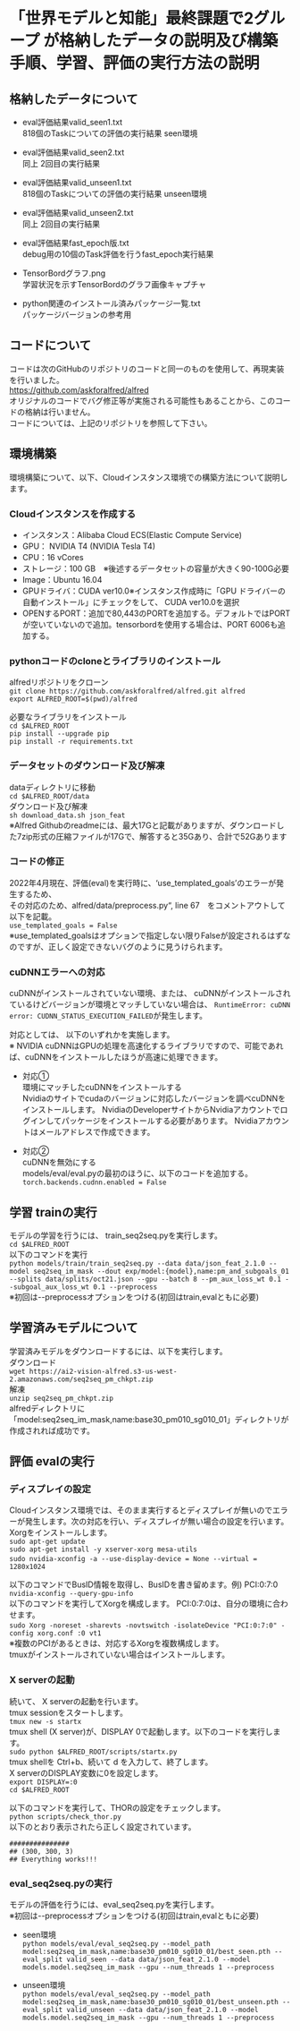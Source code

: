 # 「世界モデルと知能」最終課題で2グループ が格納したデータの説明及び構築手順、学習、評価の実行方法の説明

## 格納したデータについて
* eval評価結果valid_seen1.txt<br/>
818個のTaskについての評価の実行結果 seen環境​

* eval評価結果valid_seen2.txt<br/>
同上 2回目の実行結果​

* eval評価結果valid_unseen1.txt<br/>
818個のTaskについての評価の実行結果 unseen環境​

* eval評価結果valid_unseen2.txt<br/>
同上 2回目の実行結果​

* eval評価結果fast_epoch版.txt<br/>
debug用の10個のTask評価を行うfast_epoch実行結果​

* TensorBordグラフ.png<br/>
学習状況を示すTensorBordのグラフ画像キャプチャ​

* python関連のインストール済みパッケージ一覧.txt<br/>
パッケージバージョンの参考用

## コードについて
コードは次のGitHubのリポジトリのコードと同一のものを使用して、再現実装を行いました。<br/>
  https://github.com/askforalfred/alfred<br/>
  オリジナルのコードでバグ修正等が実施される可能性もあることから、このコードの格納は行いません。<br/>
  コードについては、上記のリポジトリを参照して下さい。

## 環境構築
環境構築について、以下、Cloudインスタンス環境での構築方法について説明します。<br/>
### Cloudインスタンスを作成する​
- インスタンス：Alibaba Cloud ECS(Elastic Compute Service)​
- GPU： NVIDIA T4 (NVIDIA Tesla T4)​
- CPU：16 vCores ​
- ストレージ：100 GB　※後述するデータセットの容量が大きく90-100G必要​
- Image：Ubuntu 16.04​
- GPUドライバ：CUDA ver10.0※インスタンス作成時に「GPU ドライバーの自動インストール」にチェックをして、 CUDA ver10.0を選択​
- OPENするPORT：追加で80,443のPORTを追加する。デフォルトではPORTが空いていないので追加。tensorbordを使用する場合は、PORT 6006も追加する。

### pythonコードのcloneとライブラリのインストール
alfredリポジトリをクローン​<br/>
```git clone https://github.com/askforalfred/alfred.git alfred​```<br/>
```export ALFRED_ROOT=$(pwd)/alfred​```<br/>

​必要なライブラリをインストール​<br/>
```cd $ALFRED_ROOT​```<br/>
```pip install --upgrade pip​```<br/>
```pip install -r requirements.txt​```<br/>

### データセットのダウンロード及び解凍
dataディレクトリに移動​<br/>
```cd $ALFRED_ROOT/data​```<br/>
ダウンロード及び解凍​<br/>
```sh download_data.sh json_feat```<br/>
※Alfred Githubのreadmeには、最大17Gと記載がありますが、ダウンロードした7zip形式の圧縮ファイルが17Gで、解答すると35Gあり、合計で52Gあります

### コードの修正
2022年4月現在、評価(eval)を実行時に、‘use_templated_goals’のエラーが発生するため、<br/>
その対応のため、alfred/data/preprocess.py“, line 67　をコメントアウトして以下を記載。​<br/>
```use_templated_goals = False```<br/>
※use_templated_goalsはオプションで指定しない限りFalseが設定されるはずなのですが、正しく設定できないバグのように見うけられます。​

### cuDNNエラーへの対応​
cuDNNがインストールされていない環境、または、 cuDNNがインストールされているけどバージョンが環境とマッチしていない場合は、 ```RuntimeError: cuDNN error: CUDNN_STATUS_EXECUTION_FAILED```が発生します。​<br/>

対応としては、 以下のいずれかを実施します。​<br/>
※ NVIDIA cuDNNはGPUの処理を高速化するライブラリですので、可能であれば、cuDNNをインストールしたほうが高速に処理できます。

- 対応①<br>
  環境にマッチしたcuDNNをインストールする​<br/>
  Nvidiaのサイトでcudaのバージョンに対応したバージョンを調べcuDNNをインストールします。 NvidiaのDeveloperサイトからNvidiaアカウントでログインしてパッケージをインストールする必要があります。 Nvidiaアカウントはメールアドレスで作成できます。​

- 対応②<br>
  cuDNNを無効にする​<br/>
  models/eval/eval.pyの最初のほうに、以下のコードを追加する。​<br/>
  ```torch.backends.cudnn.enabled = False​```<br/>

## 学習 trainの実行
モデルの学習を行うには、 train_seq2seq.pyを実行します。<br/>
```cd $ALFRED_ROOT​```<br/>
以下のコマンドを実行​<br/>
```python models/train/train_seq2seq.py --data data/json_feat_2.1.0 --model seq2seq_im_mask --dout exp/model:{model},name:pm_and_subgoals_01 --splits data/splits/oct21.json --gpu --batch 8 --pm_aux_loss_wt 0.1 --subgoal_aux_loss_wt 0.1 --preprocess​```<br/>
※初回は--preprocessオプションをつける(初回はtrain,evalともに必要)

## 学習済みモデルについて
学習済みモデルをダウンロードするには、以下を実行します。​<br>
​ダウンロード​<br/>
```wget https://ai2-vision-alfred.s3-us-west-2.amazonaws.com/seq2seq_pm_chkpt.zip​```<br/>
解凍​<br/>
```unzip seq2seq_pm_chkpt.zip​```<br/>
alfredディレクトリに「model:seq2seq_im_mask,name:base30_pm010_sg010_01」ディレクトリが作成されれば成功です。

## 評価 evalの実行
### ディスプレイの設定
Cloudインスタンス環境では、そのまま実行するとディスプレイが無いのでエラーが発生します。次の対応を行い、ディスプレイが無い場合の設定を行います。​<br>
Xorgをインストールします。​<br>
```sudo apt-get update```<br/>
```sudo apt-get install -y xserver-xorg mesa-utils```<br/>​
```sudo nvidia-xconfig -a --use-display-device = None --virtual = 1280x1024​```<br/>

以下のコマンドでBusID情報を取得し、BusIDを書き留めます。例) PCI:0:7:0​<br/>
```nvidia-xconfig --query-gpu-info​```<br/>
以下のコマンドを実行してXorgを構成します。 PCI:0:7:0は、自分の環境に合わせます。<br/>​
```sudo Xorg -noreset -sharevts -novtswitch -isolateDevice "PCI:0:7:0" -config xorg.conf :0 vt1​```<br/>
※複数のPCIがあるときは、対応するXorgを複数構成します。<br>
tmuxがインストールされていない場合はインストールします。<br>

### X serverの起動
続いて、 X serverの起動を行います。​<br>
tmux sessionをスタートします。​<br>
```tmux new -s startx ​```<br>
tmux shell (X server)が、DISPLAY 0で起動します。以下のコードを実行します。​<br>
```sudo python $ALFRED_ROOT/scripts/startx.py​```<br>
tmux shellを Ctrl+b、続いて d を入力して、終了します。​<br>
X serverのDISPLAY変数に0を設定します。​<br>
```export DISPLAY=:0​```<br>
```cd $ALFRED_ROOT​```<br>

以下のコマンドを実行して、THORの設定をチェックします。​<br>
```python scripts/check_thor.py​```<br>
以下のとおり表示されたら正しく設定されています。​<br>

```###############​```<br>
```## (300, 300, 3)​```<br>
```## Everything works!!!​```<br>

### eval_seq2seq.pyの実行
モデルの評価を行うには、eval_seq2seq.pyを実行します。<br>
※初回は--preprocessオプションをつける(初回はtrain,evalともに必要)<br>
- seen環境​<br>
```python models/eval/eval_seq2seq.py --model_path model:seq2seq_im_mask,name:base30_pm010_sg010_01/best_seen.pth --eval_split valid_seen --data data/json_feat_2.1.0 --model models.model.seq2seq_im_mask --gpu --num_threads 1 --preprocess​```<br>

- unseen環境​<br>
```python models/eval/eval_seq2seq.py --model_path model:seq2seq_im_mask,name:base30_pm010_sg010_01/best_unseen.pth --eval_split valid_unseen --data data/json_feat_2.1.0 --model models.model.seq2seq_im_mask --gpu --num_threads 1 --preprocess​```<br>
